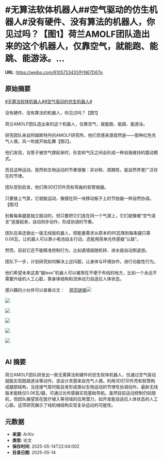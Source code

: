 # #无算法软体机器人##空气驱动的仿生机器人#没有硬件、没有算法的机器人，你见过吗？【图1】荷兰AMOLF团队造出来的这个机器人，仅靠空气，就能跑、能跳、能游泳。...

**URL**: https://weibo.com/6105753431/PrN67D6Tp

## 原始摘要

<a href="https://m.weibo.cn/search?containerid=231522type%3D1%26t%3D10%26q%3D%23%E6%97%A0%E7%AE%97%E6%B3%95%E8%BD%AF%E4%BD%93%E6%9C%BA%E5%99%A8%E4%BA%BA%23&amp;extparam=%23%E6%97%A0%E7%AE%97%E6%B3%95%E8%BD%AF%E4%BD%93%E6%9C%BA%E5%99%A8%E4%BA%BA%23" data-hide=""><span class="surl-text">#无算法软体机器人#</span></a><a href="https://m.weibo.cn/search?containerid=231522type%3D1%26t%3D10%26q%3D%23%E7%A9%BA%E6%B0%94%E9%A9%B1%E5%8A%A8%E7%9A%84%E4%BB%BF%E7%94%9F%E6%9C%BA%E5%99%A8%E4%BA%BA%23&amp;extparam=%23%E7%A9%BA%E6%B0%94%E9%A9%B1%E5%8A%A8%E7%9A%84%E4%BB%BF%E7%94%9F%E6%9C%BA%E5%99%A8%E4%BA%BA%23" data-hide=""><span class="surl-text">#空气驱动的仿生机器人#</span></a><br><br>没有硬件、没有算法的机器人，你见过吗？【图1】<br><br>荷兰AMOLF团队造出来的这个机器人，仅靠空气，就能跑、能跳、能游泳。<br><br>研究团队来自阿姆斯特丹的AMOLF研究所，他们灵感来源竟然是——那种红色充气人偶，风一吹就开始乱舞【图2】。<br><br>他们发现，当管子被空气撑起来时，形变和气压之间会形成一种自我维持的震动模式。<br><br>而且这种运动，竟然和生物运动的节奏很像：非对称、周期性，是自然界里广泛存在的节律。<br><br>团队受到启发，他们用3D打印外壳和弯曲的软管做腿。<br><br>只要接上气泵，它就能运动，像摆在同一块移动板子上的节拍器一样自然协调。【图3】<br><br>别看每条腿是独立振动的，但只要把它们连在同一个气源上，它们就像被“空气语言”连接起来，自动同步动作，形成协调的节奏。<br><br>团队后来还做出一版无线版机器人，把能量需求从原本的85瓦降到每条腿只需0.06瓦，让机器人可以靠小电池自主行动，还能用简单光传感器“认路”。<br><br>然而，目前它还不能精准控制行为，比如遇墙就随机转、进水就自动倒退游。<br><br>团队下一步，计划研究如何解决上述问题，让身体与环境协作，进行功能性行为。<br><br>他们希望未来这类“脑less”机器人可以被用在不便于布线的地方，比如一个永远不需要升级的人工心脏，靠身体结构和流体动力自适应人体状态。<br><br>感兴趣的小伙伴可以查看论文：<a href="https://weibo.cn/sinaurl?u=https%3A%2F%2Fwww.science.org%2Fdoi%2F10.1126%2Fscience.adr3661" data-hide=""><span class="url-icon"><img style="width: 1rem;height: 1rem" src="https://h5.sinaimg.cn/upload/2015/09/25/3/timeline_card_small_web_default.png" referrerpolicy="no-referrer"></span><span class="surl-text">网页链接</span></a><img style="" src="https://tvax2.sinaimg.cn/large/006Fd7o3gy1i1f33jsmsgg30bu06ohdv.gif" referrerpolicy="no-referrer"><br><br><img style="" src="https://tvax4.sinaimg.cn/large/006Fd7o3gy1i1f33kc74pg30bu06oqv5.gif" referrerpolicy="no-referrer"><br><br><img style="" src="https://tvax1.sinaimg.cn/large/006Fd7o3gy1i1f33lfdpzg30bu06ob29.gif" referrerpolicy="no-referrer"><br><br><img style="" src="https://tvax2.sinaimg.cn/large/006Fd7o3gy1i1f33s5jh8g30bu06ob2a.gif" referrerpolicy="no-referrer"><br><br><img style="" src="https://tvax3.sinaimg.cn/large/006Fd7o3gy1i1f33ps3yug30bu06ob29.gif" referrerpolicy="no-referrer"><br><br><img style="" src="https://tvax4.sinaimg.cn/large/006Fd7o3gy1i1f33prwoqg30bu06ox6t.gif" referrerpolicy="no-referrer"><br><br>

## AI 摘要

荷兰AMOLF团队研发出一款无需算法和硬件的仿生软体机器人，仅通过空气驱动就能实现跑跳游泳等动作。该设计灵感来自充气人偶，利用3D打印外壳和软管构成腿部结构，当连接气泵时能自发形成类似生物运动的节律性协调动作。最新无线版本能耗仅0.06瓦/腿，可通过光传感器实现基础导航。虽然目前运动控制仍较随机，但团队展望其在医疗植入等领域的应用潜力，如开发能自适应人体状态的人工心脏。这项研究展示了纯机械结构实现复杂运动的可能性。

## 元数据

- **来源**: ArXiv
- **类型**: 论文
- **保存时间**: 2025-05-14T22:04:00Z
- **目录日期**: 2025-05-14
